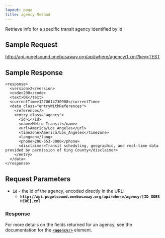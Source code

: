 ```yaml
---
layout: page
title: agency Method
---
```


Retrieve info for a specific transit agency identified by id

## Sample Request

http://api.pugetsound.onebusaway.org/api/where/agency/1.xml?key=TEST

## Sample Response

    <response>
      <version>2</version>
      <code>200</code>
      <text>OK</text>
      <currentTime>1270614730908</currentTime>
      <data class="entryWithReferences">
        <references/>
        <entry class="agency">
          <id>1</id>
          <name>Metro Transit</name>
          <url>America/Los_Angeles</url>
          <timezone>America/Los_Angeles</timezone>
          <lang>en</lang>
          <phone>206-553-3000</phone>
          <disclaimer>Transit scheduling, geographic, and real-time data provided by permission of King County</disclaimer>
        </entry>
      </data>
    </response>

## Request Parameters

* **`id`** - the id of the agency, encoded directly in the URL:
    * **`http://api.pugetsound.onebusaway.org/api/where/agency/[ID GOES HERE].xml`**

### Response

For more details on the fields returned for an agency, see the documentation for the [**`<agency/>`**](/api/where/elements/agency) element.
